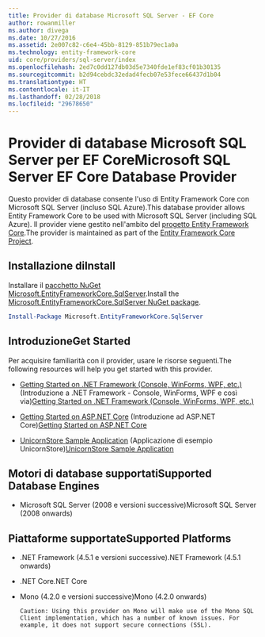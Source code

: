 ```yaml
---
title: Provider di database Microsoft SQL Server - EF Core
author: rowanmiller
ms.author: divega
ms.date: 10/27/2016
ms.assetid: 2e007c82-c6e4-45bb-8129-851b79ec1a0a
ms.technology: entity-framework-core
uid: core/providers/sql-server/index
ms.openlocfilehash: 2ed7c0dd127db03d5e7340fde1ef83cf01b30135
ms.sourcegitcommit: b2d94cebdc32edad4fecb07e53fece66437d1b04
ms.translationtype: HT
ms.contentlocale: it-IT
ms.lasthandoff: 02/28/2018
ms.locfileid: "29678650"
---
```

# <a name="microsoft-sql-server-ef-core-database-provider"></a><span data-ttu-id="00755-102">Provider di database Microsoft SQL Server per EF Core</span><span class="sxs-lookup"><span data-stu-id="00755-102">Microsoft SQL Server EF Core Database Provider</span></span>

<span data-ttu-id="00755-103">Questo provider di database consente l'uso di Entity Framework Core con Microsoft SQL Server (incluso SQL Azure).</span><span class="sxs-lookup"><span data-stu-id="00755-103">This database provider allows Entity Framework Core to be used with Microsoft SQL Server (including SQL Azure).</span></span> <span data-ttu-id="00755-104">Il provider viene gestito nell'ambito del [progetto Entity Framework Core](https://github.com/aspnet/EntityFrameworkCore).</span><span class="sxs-lookup"><span data-stu-id="00755-104">The provider is maintained as part of the [Entity Framework Core Project](https://github.com/aspnet/EntityFrameworkCore).</span></span>

## <a name="install"></a><span data-ttu-id="00755-105">Installazione di</span><span class="sxs-lookup"><span data-stu-id="00755-105">Install</span></span>

<span data-ttu-id="00755-106">Installare il [pacchetto NuGet Microsoft.EntityFrameworkCore.SqlServer](https://www.nuget.org/packages/Microsoft.EntityFrameworkCore.SqlServer/).</span><span class="sxs-lookup"><span data-stu-id="00755-106">Install the [Microsoft.EntityFrameworkCore.SqlServer NuGet package](https://www.nuget.org/packages/Microsoft.EntityFrameworkCore.SqlServer/).</span></span>

``` powershell
Install-Package Microsoft.EntityFrameworkCore.SqlServer
```

## <a name="get-started"></a><span data-ttu-id="00755-107">Introduzione</span><span class="sxs-lookup"><span data-stu-id="00755-107">Get Started</span></span>

<span data-ttu-id="00755-108">Per acquisire familiarità con il provider, usare le risorse seguenti.</span><span class="sxs-lookup"><span data-stu-id="00755-108">The following resources will help you get started with this provider.</span></span>
* <span data-ttu-id="00755-109">[Getting Started on .NET Framework (Console, WinForms, WPF, etc.)](../../get-started/full-dotnet/index.md) (Introduzione a .NET Framework - Console, WinForms, WPF e così via)</span><span class="sxs-lookup"><span data-stu-id="00755-109">[Getting Started on .NET Framework (Console, WinForms, WPF, etc.)](../../get-started/full-dotnet/index.md)</span></span>

* <span data-ttu-id="00755-110">[Getting Started on ASP.NET Core](../../get-started/aspnetcore/index.md) (Introduzione ad ASP.NET Core)</span><span class="sxs-lookup"><span data-stu-id="00755-110">[Getting Started on ASP.NET Core](../../get-started/aspnetcore/index.md)</span></span>

* <span data-ttu-id="00755-111">[UnicornStore Sample Application](https://github.com/rowanmiller/UnicornStore/tree/master/UnicornStore) (Applicazione di esempio UnicornStore)</span><span class="sxs-lookup"><span data-stu-id="00755-111">[UnicornStore Sample Application](https://github.com/rowanmiller/UnicornStore/tree/master/UnicornStore)</span></span>

## <a name="supported-database-engines"></a><span data-ttu-id="00755-112">Motori di database supportati</span><span class="sxs-lookup"><span data-stu-id="00755-112">Supported Database Engines</span></span>

* <span data-ttu-id="00755-113">Microsoft SQL Server (2008 e versioni successive)</span><span class="sxs-lookup"><span data-stu-id="00755-113">Microsoft SQL Server (2008 onwards)</span></span>

## <a name="supported-platforms"></a><span data-ttu-id="00755-114">Piattaforme supportate</span><span class="sxs-lookup"><span data-stu-id="00755-114">Supported Platforms</span></span>

* <span data-ttu-id="00755-115">.NET Framework (4.5.1 e versioni successive)</span><span class="sxs-lookup"><span data-stu-id="00755-115">.NET Framework (4.5.1 onwards)</span></span>

* <span data-ttu-id="00755-116">.NET Core</span><span class="sxs-lookup"><span data-stu-id="00755-116">.NET Core</span></span>

* <span data-ttu-id="00755-117">Mono (4.2.0 e versioni successive)</span><span class="sxs-lookup"><span data-stu-id="00755-117">Mono (4.2.0 onwards)</span></span>

      Caution: Using this provider on Mono will make use of the Mono SQL Client implementation, which has a number of known issues. For example, it does not support secure connections (SSL).
